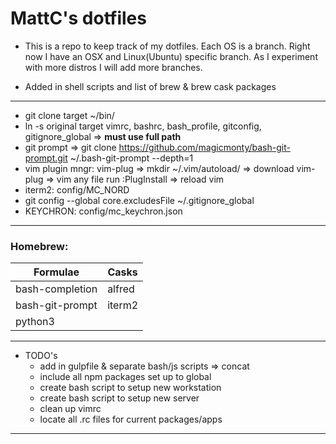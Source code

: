 # MattC's dotfiles  

* This is a repo to keep track of my dotfiles.  Each OS is a branch.  Right now I have an OSX and Linux(Ubuntu) specific branch.  As I experiment with more distros I will add more branches.  
  
* Added in shell scripts and list of brew & brew cask packages  
---  

* git clone  target ~/bin/  
* ln -s original target vimrc, bashrc, bash_profile, gitconfig, gitignore_global => **must use full path** 
* git prompt => git clone https://github.com/magicmonty/bash-git-prompt.git ~/.bash-git-prompt --depth=1   
* vim plugin mngr: vim-plug => mkdir ~/.vim/autoload/ => download vim-plug => vim any file run :PlugInstall => reload vim  
* iterm2: config/MC_NORD  
* git config --global core.excludesFile ~/.gitignore_global
* KEYCHRON: config/mc_keychron.json

---  

### Homebrew:  

|Formulae         |Casks   |
|-----------------|--------|
|bash-completion  |alfred  |  
|bash-git-prompt  |iterm2  |
|python3          |        |  


---  

* TODO's  
    * add in gulpfile & separate bash/js scripts => concat  
    * include all npm packages set up to global  
    * create bash script to setup new workstation  
    * create bash script to setup new server  
    * clean up vimrc  
    * locate all .rc files for current packages/apps  

---  
